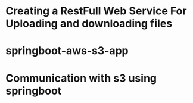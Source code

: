 # Creating a RestFull Web Service For Uploading and downloading files
# springboot-aws-s3-app
# Communication with s3 using springboot
